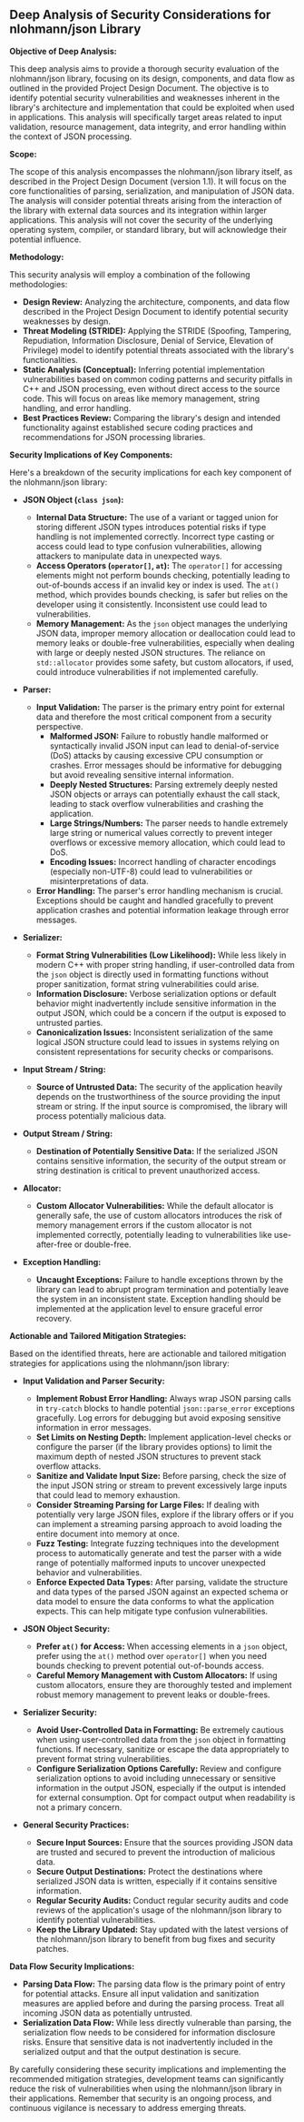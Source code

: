 ## Deep Analysis of Security Considerations for nlohmann/json Library

**Objective of Deep Analysis:**

This deep analysis aims to provide a thorough security evaluation of the nlohmann/json library, focusing on its design, components, and data flow as outlined in the provided Project Design Document. The objective is to identify potential security vulnerabilities and weaknesses inherent in the library's architecture and implementation that could be exploited when used in applications. This analysis will specifically target areas related to input validation, resource management, data integrity, and error handling within the context of JSON processing.

**Scope:**

The scope of this analysis encompasses the nlohmann/json library itself, as described in the Project Design Document (version 1.1). It will focus on the core functionalities of parsing, serialization, and manipulation of JSON data. The analysis will consider potential threats arising from the interaction of the library with external data sources and its integration within larger applications. This analysis will not cover the security of the underlying operating system, compiler, or standard library, but will acknowledge their potential influence.

**Methodology:**

This security analysis will employ a combination of the following methodologies:

*   **Design Review:**  Analyzing the architecture, components, and data flow described in the Project Design Document to identify potential security weaknesses by design.
*   **Threat Modeling (STRIDE):**  Applying the STRIDE (Spoofing, Tampering, Repudiation, Information Disclosure, Denial of Service, Elevation of Privilege) model to identify potential threats associated with the library's functionalities.
*   **Static Analysis (Conceptual):**  Inferring potential implementation vulnerabilities based on common coding patterns and security pitfalls in C++ and JSON processing, even without direct access to the source code. This will focus on areas like memory management, string handling, and error handling.
*   **Best Practices Review:**  Comparing the library's design and intended functionality against established secure coding practices and recommendations for JSON processing libraries.

**Security Implications of Key Components:**

Here's a breakdown of the security implications for each key component of the nlohmann/json library:

*   **JSON Object (`class json`):**
    *   **Internal Data Structure:** The use of a variant or tagged union for storing different JSON types introduces potential risks if type handling is not implemented correctly. Incorrect type casting or access could lead to type confusion vulnerabilities, allowing attackers to manipulate data in unexpected ways.
    *   **Access Operators (`operator[]`, `at`):**  The `operator[]` for accessing elements might not perform bounds checking, potentially leading to out-of-bounds access if an invalid key or index is used. The `at()` method, which provides bounds checking, is safer but relies on the developer using it consistently. Inconsistent use could lead to vulnerabilities.
    *   **Memory Management:**  As the `json` object manages the underlying JSON data, improper memory allocation or deallocation could lead to memory leaks or double-free vulnerabilities, especially when dealing with large or deeply nested JSON structures. The reliance on `std::allocator` provides some safety, but custom allocators, if used, could introduce vulnerabilities if not implemented carefully.

*   **Parser:**
    *   **Input Validation:** The parser is the primary entry point for external data and therefore the most critical component from a security perspective.
        *   **Malformed JSON:** Failure to robustly handle malformed or syntactically invalid JSON input can lead to denial-of-service (DoS) attacks by causing excessive CPU consumption or crashes. Error messages should be informative for debugging but avoid revealing sensitive internal information.
        *   **Deeply Nested Structures:** Parsing extremely deeply nested JSON objects or arrays can potentially exhaust the call stack, leading to stack overflow vulnerabilities and crashing the application.
        *   **Large Strings/Numbers:**  The parser needs to handle extremely large string or numerical values correctly to prevent integer overflows or excessive memory allocation, which could lead to DoS.
        *   **Encoding Issues:** Incorrect handling of character encodings (especially non-UTF-8) could lead to vulnerabilities or misinterpretations of data.
    *   **Error Handling:**  The parser's error handling mechanism is crucial. Exceptions should be caught and handled gracefully to prevent application crashes and potential information leakage through error messages.

*   **Serializer:**
    *   **Format String Vulnerabilities (Low Likelihood):** While less likely in modern C++ with proper string handling, if user-controlled data from the `json` object is directly used in formatting functions without proper sanitization, format string vulnerabilities could arise.
    *   **Information Disclosure:**  Verbose serialization options or default behavior might inadvertently include sensitive information in the output JSON, which could be a concern if the output is exposed to untrusted parties.
    *   **Canonicalization Issues:** Inconsistent serialization of the same logical JSON structure could lead to issues in systems relying on consistent representations for security checks or comparisons.

*   **Input Stream / String:**
    *   **Source of Untrusted Data:** The security of the application heavily depends on the trustworthiness of the source providing the input stream or string. If the input source is compromised, the library will process potentially malicious data.

*   **Output Stream / String:**
    *   **Destination of Potentially Sensitive Data:** If the serialized JSON contains sensitive information, the security of the output stream or string destination is critical to prevent unauthorized access.

*   **Allocator:**
    *   **Custom Allocator Vulnerabilities:** While the default allocator is generally safe, the use of custom allocators introduces the risk of memory management errors if the custom allocator is not implemented correctly, potentially leading to vulnerabilities like use-after-free or double-free.

*   **Exception Handling:**
    *   **Uncaught Exceptions:**  Failure to handle exceptions thrown by the library can lead to abrupt program termination and potentially leave the system in an inconsistent state. Exception handling should be implemented at the application level to ensure graceful error recovery.

**Actionable and Tailored Mitigation Strategies:**

Based on the identified threats, here are actionable and tailored mitigation strategies for applications using the nlohmann/json library:

*   **Input Validation and Parser Security:**
    *   **Implement Robust Error Handling:** Always wrap JSON parsing calls in `try-catch` blocks to handle potential `json::parse_error` exceptions gracefully. Log errors for debugging but avoid exposing sensitive information in error messages.
    *   **Set Limits on Nesting Depth:**  Implement application-level checks or configure the parser (if the library provides options) to limit the maximum depth of nested JSON structures to prevent stack overflow attacks.
    *   **Sanitize and Validate Input Size:** Before parsing, check the size of the input JSON string or stream to prevent excessively large inputs that could lead to memory exhaustion.
    *   **Consider Streaming Parsing for Large Files:** If dealing with potentially very large JSON files, explore if the library offers or if you can implement a streaming parsing approach to avoid loading the entire document into memory at once.
    *   **Fuzz Testing:** Integrate fuzzing techniques into the development process to automatically generate and test the parser with a wide range of potentially malformed inputs to uncover unexpected behavior and vulnerabilities.
    *   **Enforce Expected Data Types:** After parsing, validate the structure and data types of the parsed JSON against an expected schema or data model to ensure the data conforms to what the application expects. This can help mitigate type confusion vulnerabilities.

*   **JSON Object Security:**
    *   **Prefer `at()` for Access:** When accessing elements in a `json` object, prefer using the `at()` method over `operator[]` when you need bounds checking to prevent potential out-of-bounds access.
    *   **Careful Memory Management with Custom Allocators:** If using custom allocators, ensure they are thoroughly tested and implement robust memory management to prevent leaks or double-frees.

*   **Serializer Security:**
    *   **Avoid User-Controlled Data in Formatting:**  Be extremely cautious when using user-controlled data from the `json` object in formatting functions. If necessary, sanitize or escape the data appropriately to prevent format string vulnerabilities.
    *   **Configure Serialization Options Carefully:**  Review and configure serialization options to avoid including unnecessary or sensitive information in the output JSON, especially if the output is intended for external consumption. Opt for compact output when readability is not a primary concern.

*   **General Security Practices:**
    *   **Secure Input Sources:** Ensure that the sources providing JSON data are trusted and secured to prevent the introduction of malicious data.
    *   **Secure Output Destinations:** Protect the destinations where serialized JSON data is written, especially if it contains sensitive information.
    *   **Regular Security Audits:** Conduct regular security audits and code reviews of the application's usage of the nlohmann/json library to identify potential vulnerabilities.
    *   **Keep the Library Updated:** Stay updated with the latest versions of the nlohmann/json library to benefit from bug fixes and security patches.

**Data Flow Security Implications:**

*   **Parsing Data Flow:** The parsing data flow is the primary point of entry for potential attacks. Ensure all input validation and sanitization measures are applied before and during the parsing process. Treat all incoming JSON data as potentially untrusted.
*   **Serialization Data Flow:** While less directly vulnerable than parsing, the serialization flow needs to be considered for information disclosure risks. Ensure that sensitive data is not inadvertently included in the serialized output and that the output destination is secure.

By carefully considering these security implications and implementing the recommended mitigation strategies, development teams can significantly reduce the risk of vulnerabilities when using the nlohmann/json library in their applications. Remember that security is an ongoing process, and continuous vigilance is necessary to address emerging threats.
